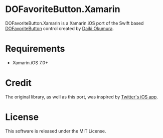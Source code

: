 # DOFavoriteButton.Xamarin
DOFavoriteButton.Xamarin is a Xamarin.iOS port of the Swift based [DOFavoriteButton](https://github.com/okmr-d/DOFavoriteButton) control created by [Daiki Okumura](https://github.com/okmr-d).

# Requirements
- Xamarin.iOS 7.0+

# Credit
The original library, as well as this port, was inspired by [Twitter's iOS app](https://itunes.apple.com/us/app/twitter/id333903271).

# License
This software is released under the MIT License.
